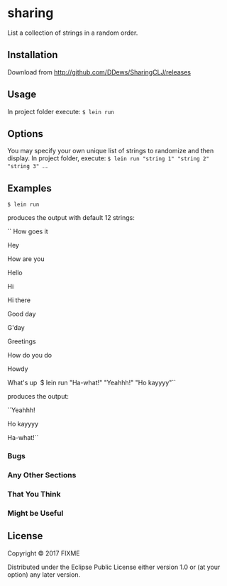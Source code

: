 # sharing

List a collection of strings in a random order.

## Installation

Download from http://github.com/DDews/SharingCLJ/releases

## Usage
In project folder execute:
    ``$ lein run``

## Options
You may specify your own unique list of strings to randomize and then display.
In project folder, execute:
``$ lein run "string 1" "string 2" "string 3" ``...

## Examples
``$ lein run``

produces the output with default 12 strings:

``
How goes it

Hey

How are you

Hello

Hi

Hi there

Good day

G'day

Greetings

How do you do

Howdy

What's up``
``$ lein run "Ha-what!" "Yeahhh!" "Ho kayyyy"``

produces the output:


``Yeahhh!

Ho kayyyy

Ha-what!``


### Bugs



### Any Other Sections
### That You Think
### Might be Useful

## License

Copyright © 2017 FIXME

Distributed under the Eclipse Public License either version 1.0 or (at
your option) any later version.
